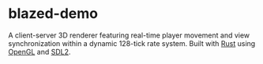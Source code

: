 # blazed-demo

A client-server 3D renderer featuring real-time player movement and view synchronization within a dynamic 128-tick rate system. Built with [Rust](https://www.rust-lang.org/) using [OpenGL](https://crates.io/crates/glow) and [SDL2](https://crates.io/crates/sdl2).